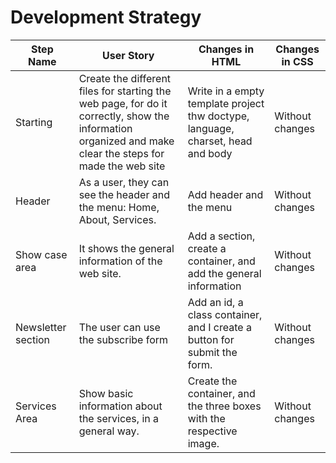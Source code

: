 # Development Strategy


| Step Name | User Story | Changes in HTML | Changes in CSS |
| --- | --- | --- | --- |
| Starting | Create the different files for starting the web page, for do it correctly, show the information organized and make clear the steps for made the web site | Write in a empty template project thw doctype, language, charset, head and body | Without changes |
| Header | As a user, they can see the header and the menu: Home, About, Services.| Add header and the menu | Without changes   |
| Show case area | It shows the general information of the web site. | Add a section, create a container, and add the general information | Without changes   |
| Newsletter section | The user can use the subscribe form | Add an id, a class container, and I create a button for submit the form. | Without changes |
| Services Area | Show basic information about the services, in a general way. | Create the container, and the three boxes with the respective image. | Without changes |


